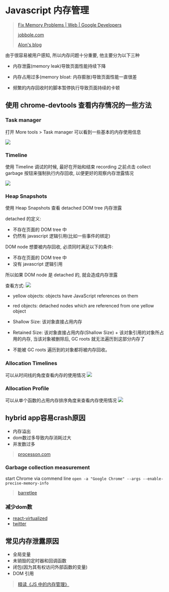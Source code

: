 # Javascript 内存管理

> [Fix Memory Problems | Web | Google Developers](https://developers.google.com/web/tools/chrome-devtools/memory-problems/)
>
> [jobbole.com](http://web.jobbole.com/81915/)
>
> [Alon's blog](http://jinlong.github.io/2016/05/01/4-Types-of-Memory-Leaks-in-JavaScript-and-How-to-Get-Rid-Of-Them/)

由于很容易被用户感知, 所以内存问题十分重要, 他主要分为以下三种

* 内存泄露(memory leak)导致页面性能持续下降

* 内存占用过多(memory bloat: 内存膨胀)导致页面性能一直很差

* 频繁的内存回收时的脚本暂停执行导致页面持续的卡顿

## 使用 chrome-devtools 查看内存情况的一些方法

### Task manager

打开 More tools > Task manager 可以看到一些基本的内存使用信息

![](http://pbdm.qiniudn.com/20170221143208_Vs5TPC_Screenshot.jpeg)

### Timeline

使用 Timeline 调试的时候, 最好在开始和结束 recording 之前点击 collect garbage 按钮来强制执行内存回收, 以便更好的观察内存泄露情况

![](http://pbdm.qiniudn.com/20170221152537_WdxCMR_Screenshot.jpeg)

### Heap Snapshots

使用 Heap Snapshots 查看 detached DOM tree 内存泄露

detached 的定义:

* 不存在页面的 DOM tree 中
* 仍然有 javascript 逻辑引用(比如一些事件的绑定)

DOM node 想要被内存回收, 必须同时满足以下的条件:

* 不存在页面的 DOM tree 中
* 没有 javascript 逻辑引用

所以如果 DOM node 是 detached 的, 就会造成内存泄露

查看方式:
![](http://pbdm.qiniudn.com/20170221171504_D1ICtM_Screenshot.jpeg)

* yellow objects: objects have JavaScript references on them
* red objects: detached nodes which are referenced from one yellow object

* Shallow Size: 该对象直接占用内存
* Retained Size: 该对象直接占用内存(Shallow Size) + 该对象引用的对象所占用的内存, 当该对象被删除后, GC roots 就无法遍历到这部分内存了
* 不能被 GC roots 遍历到的对象都将被内存回收。

### Allocation Timelines

可以从时间线的角度查看内存的使用情况
![](http://pbdm.qiniudn.com/20170222092032_lNAh7a_Screenshot.jpeg)

### Allocation Profile

可以从单个函数的占用内存排序角度来查看内存使用情况
![](http://pbdm.qiniudn.com/20170222092633_m0jsDG_Screenshot.jpeg)

## hybrid app容易crash原因

* 内存溢出
* dom数过多导致内存消耗过大
* 并发数过多

> [processon.com](https://www.processon.com/embed/mind/582ea284e4b0645c0ebc0cb8)

### Garbage collection measurement

start Chrome via commend line
`open -a "Google Chrome" --args --enable-precise-memory-info`

> [barretlee](http://www.barretlee.com/blog/2016/05/30/h5-crash-research/)

### 减少dom数

* [react-virtualized](https://github.com/bvaughn/react-virtualized)
* [twitter](https://mobile.twitter.com/home)

## 常见内存泄露原因

* 全局变量
* 未销毁的定时器和回调函数
* 闭包(因为其有权访问外部函数的变量)
* DOM 引用

> [精读《JS 中的内存管理》](https://zhuanlan.zhihu.com/p/30552148?group_id=908267248675049472)